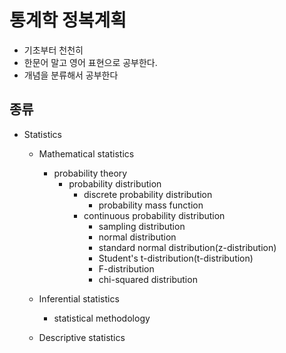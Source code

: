 # 통계학 정복계획
- 기초부터 천천히
- 한문어 말고 영어 표현으로 공부한다.
- 개념을 분류해서 공부한다

## 종류 
- Statistics
  - Mathematical statistics
    - probability theory
      - probability distribution
        - discrete probability distribution
          - probability mass function
        - continuous probability distribution
          - sampling distribution
          - normal distribution
          - standard normal distribution(z-distribution)
          - Student's t-distribution(t-distribution)
          - F-distribution
          - chi-squared distribution


  - Inferential statistics
    - statistical methodology

  - Descriptive statistics
    